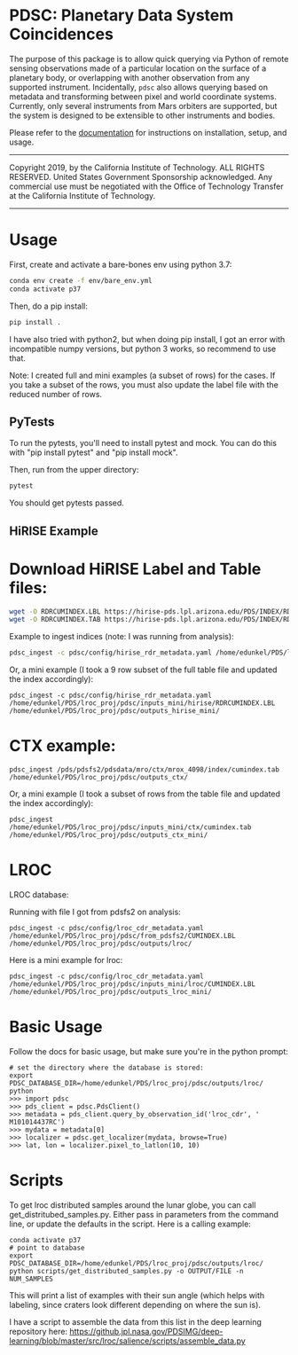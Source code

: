 PDSC: Planetary Data System Coincidences
========================================

The purpose of this package is to allow quick querying via Python of remote
sensing observations made of a particular location on the surface of a
planetary body, or overlapping with another observation from any supported
instrument.  Incidentally, `pdsc` also allows querying based on metadata and
transforming between pixel and world coordinate systems. Currently, only
several instruments from Mars orbiters are supported, but the system is
designed to be extensible to other instruments and bodies.

Please refer to the [documentation](https://jplmlia.github.io/pdsc/) for
instructions on installation, setup, and usage.

---

Copyright 2019, by the California Institute of Technology. ALL RIGHTS RESERVED.
United States Government Sponsorship acknowledged. Any commercial use must be
negotiated with the Office of Technology Transfer at the California Institute
of Technology.


----
# Usage

First, create and activate a bare-bones env using python 3.7:

```bash
conda env create -f env/bare_env.yml
conda activate p37
```
Then, do a pip install:

```bash
pip install .
```

I have also tried with python2, but when doing pip install, I got an error with incompatible numpy versions, but python 3 works, so recommend to use that.

Note: I created full and mini examples (a subset of rows) for the cases. If you take a subset of the rows, you must also update the label file with the reduced number of rows.

## PyTests

To run the pytests, you'll need to install pytest and mock. You can do this with "pip install pytest" and "pip install mock".

Then, run from the upper directory:

```bash
pytest
```

You should get pytests passed.

## HiRISE Example

# Download HiRISE Label and Table files:

```bash
wget -O RDRCUMINDEX.LBL https://hirise-pds.lpl.arizona.edu/PDS/INDEX/RDRCUMINDEX.LBL
wget -O RDRCUMINDEX.TAB https://hirise-pds.lpl.arizona.edu/PDS/INDEX/RDRCUMINDEX.TAB
```

Example to ingest indices (note: I was running from analysis):

```bash
pdsc_ingest -c pdsc/config/hirise_rdr_metadata.yaml /home/edunkel/PDS/lroc_proj/pdsc/inputs/hirise/RDRCUMINDEX.LBL /home/edunkel/PDS/lroc_proj/pdsc/outputs_hirise/
```

Or, a mini example (I took a 9 row subset of the full table file and updated the index accordingly):

```
pdsc_ingest -c pdsc/config/hirise_rdr_metadata.yaml /home/edunkel/PDS/lroc_proj/pdsc/inputs_mini/hirise/RDRCUMINDEX.LBL /home/edunkel/PDS/lroc_proj/pdsc/outputs_hirise_mini/
```

# CTX example:

```
pdsc_ingest /pds/pdsfs2/pdsdata/mro/ctx/mrox_4098/index/cumindex.tab /home/edunkel/PDS/lroc_proj/pdsc/outputs_ctx/ 
```

Or, a mini example (I took a subset of rows from the table file and updated the index accordingly):

```
pdsc_ingest /home/edunkel/PDS/lroc_proj/pdsc/inputs_mini/ctx/cumindex.tab /home/edunkel/PDS/lroc_proj/pdsc/outputs_ctx_mini/
```


# LROC

LROC database:

Running with file I got from pdsfs2 on analysis:
```
pdsc_ingest -c pdsc/config/lroc_cdr_metadata.yaml /home/edunkel/PDS/lroc_proj/pdsc/from_pdsfs2/CUMINDEX.LBL /home/edunkel/PDS/lroc_proj/pdsc/outputs/lroc/
```

Here is a mini example for lroc:

```
pdsc_ingest -c pdsc/config/lroc_cdr_metadata.yaml /home/edunkel/PDS/lroc_proj/pdsc/inputs_mini/lroc/CUMINDEX.LBL /home/edunkel/PDS/lroc_proj/pdsc/outputs_lroc_mini/
```


# Basic Usage

Follow the docs for basic usage, but make sure you're in the python prompt:

```
# set the directory where the database is stored:
export PDSC_DATABASE_DIR=/home/edunkel/PDS/lroc_proj/pdsc/outputs/lroc/
python
>>> import pdsc
>>> pds_client = pdsc.PdsClient()
>>> metadata = pds_client.query_by_observation_id('lroc_cdr', ' M101014437RC')
>>> mydata = metadata[0]
>>> localizer = pdsc.get_localizer(mydata, browse=True)
>>> lat, lon = localizer.pixel_to_latlon(10, 10)
```

# Scripts

To get lroc distributed samples around the lunar globe, you can call get_distritubed_samples.py. Either pass in parameters from the command line, or update the defaults in the script. Here is a calling example:

```
conda activate p37
# point to database
export PDSC_DATABASE_DIR=/home/edunkel/PDS/lroc_proj/pdsc/outputs/lroc/
python scripts/get_distributed_samples.py -o OUTPUT/FILE -n NUM_SAMPLES
```

This will print a list of examples with their sun angle (which helps with labeling, since craters look different depending on where the sun is).

I have a script to assemble the data from this list in the deep learning repository here: https://github.jpl.nasa.gov/PDSIMG/deep-learning/blob/master/src/lroc/salience/scripts/assemble_data.py
